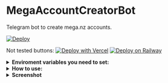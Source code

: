 # MegaAccountCreatorBot

Telegram bot to create mega.nz accounts.

[![Deploy](https://www.herokucdn.com/deploy/button.svg)](https://heroku.com/deploy)

Not tested buttons:
[![Deploy with Vercel](https://vercel.com/button)](https://vercel.com/new/clone?repository-url=https%3A%2F%2Fgithub.com%2FRuslanUC%2FMegaAccountCreatorBot&env=API_ID,API_HASH,BOT_TOKEN&project-name=meganz-bot)
[![Deploy on Railway](https://railway.app/button.svg)](https://railway.app/new/template/ydZzLZ)

<details>
<summary><b>Enviroment variables you need to set:</b></summary>

`API_ID`: Go to [my.telegram.org](https://my.telegram.org) to obtain this.

`API_HASH`: Go to [my.telegram.org](https://my.telegram.org) to obtain this.

`BOT_TOKEN`: Get the bot token from [BotFather](https://telegram.dog/botfather)

</details>

<details>
<summary><b>How to use:</b></summary>

Send `/account` command and then send a password you want to set on your mega.nz account. You will got your account in 10-30 seconds.

</details>

<details>
<summary><b>Screenshot</b></summary>

![Screenshot](images/screenshot.png)

</details>
